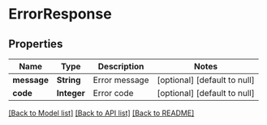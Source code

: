 # ErrorResponse
## Properties

| Name | Type | Description | Notes |
|------------ | ------------- | ------------- | -------------|
| **message** | **String** | Error message | [optional] [default to null] |
| **code** | **Integer** | Error code | [optional] [default to null] |

[[Back to Model list]](../README.md#documentation-for-models) [[Back to API list]](../README.md#documentation-for-api-endpoints) [[Back to README]](../README.md)

